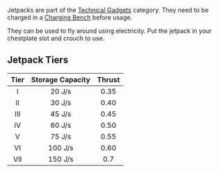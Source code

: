Jetpacks are part of the [Technical Gadgets](https://github.com/Slimefun/Slimefun4/wiki/Technical-Gadgets) category. They need to be charged in a [Charging Bench](https://github.com/Slimefun/Slimefun4/wiki/Charging-Bench) before usage.

They can be used to fly around using electricity. Put the jetpack in your chestplate slot and crouch to use.

## Jetpack Tiers

| Tier  | Storage Capacity | Thrust |
| :---: | :--------------: | :----: |
|   I   |      20 J/s      |  0.35  |
|  II   |      30 J/s      |  0.40  |
|  III  |      45 J/s      |  0.45  |
|  IV   |      60 J/s      |  0.50  |
|   V   |      75 J/s      |  0.55  |
|  VI   |     100 J/s      |  0.60  |
|  VII  |     150 J/s      |  0.7   |
